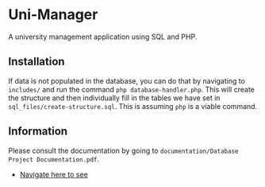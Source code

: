 # Uni-Manager

A university management application using SQL and PHP.

## Installation

If data is not populated in the database, you can do that by navigating to `includes/` and run the command `php database-handler.php`.
This will create the structure and then individually fill in the tables we have set in `sql_files/create-structure.sql`.
This is assuming `php` is a viable command.

## Information

Please consult the documentation by going to `documentation/Database Project Documentation.pdf`.

- [Navigate here to see](http://ecs.fullerton.edu/~cs332f11/)
